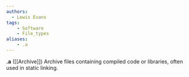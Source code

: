 ```yaml
---
authors:
  - Lewis Evans
tags:
    - Software
    - File_types
aliases:
    - .a
---
```

**.a** ([[Archive]]) Archive files containing compiled code or libraries, often used in static linking.
